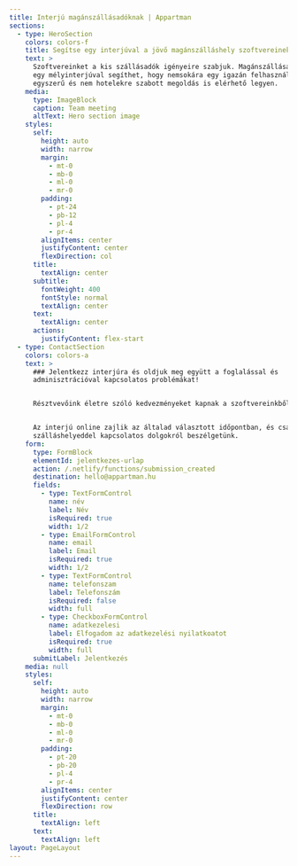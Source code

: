 ```yaml
---
title: Interjú magánszállásadóknak | Appartman
sections:
  - type: HeroSection
    colors: colors-f
    title: Segítse egy interjúval a jövő magánszálláshely szoftvereinek létrejöttét
    text: >
      Szoftvereinket a kis szállásadók igényeire szabjuk. Magánszállásadóként
      egy mélyinterjúval segíthet, hogy nemsokára egy igazán felhasználóbarát,
      egyszerű és nem hotelekre szabott megoldás is elérhető legyen.
    media:
      type: ImageBlock
      caption: Team meeting
      altText: Hero section image
    styles:
      self:
        height: auto
        width: narrow
        margin:
          - mt-0
          - mb-0
          - ml-0
          - mr-0
        padding:
          - pt-24
          - pb-12
          - pl-4
          - pr-4
        alignItems: center
        justifyContent: center
        flexDirection: col
      title:
        textAlign: center
      subtitle:
        fontWeight: 400
        fontStyle: normal
        textAlign: center
      text:
        textAlign: center
      actions:
        justifyContent: flex-start
  - type: ContactSection
    colors: colors-a
    text: >
      ### Jelentkezz interjúra és oldjuk meg együtt a foglalással és
      adminisztrációval kapcsolatos problémákat!


      Résztvevőink életre szóló kedvezményeket kapnak a szoftvereinkből.


      Az interjú online zajlik az általad választott időpontban, és csak a
      szálláshelyeddel kapcsolatos dolgokról beszélgetünk.
    form:
      type: FormBlock
      elementId: jelentkezes-urlap
      action: /.netlify/functions/submission_created
      destination: hello@appartman.hu
      fields:
        - type: TextFormControl
          name: név
          label: Név
          isRequired: true
          width: 1/2
        - type: EmailFormControl
          name: email
          label: Email
          isRequired: true
          width: 1/2
        - type: TextFormControl
          name: telefonszam
          label: Telefonszám
          isRequired: false
          width: full
        - type: CheckboxFormControl
          name: adatkezelesi
          label: Elfogadom az adatkezelési nyilatkoatot
          isRequired: true
          width: full
      submitLabel: Jelentkezés
    media: null
    styles:
      self:
        height: auto
        width: narrow
        margin:
          - mt-0
          - mb-0
          - ml-0
          - mr-0
        padding:
          - pt-20
          - pb-20
          - pl-4
          - pr-4
        alignItems: center
        justifyContent: center
        flexDirection: row
      title:
        textAlign: left
      text:
        textAlign: left
layout: PageLayout
---
```

